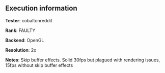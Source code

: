 ## Execution information


**Tester**: cobaltonreddit

**Rank**: FAULTY

**Backend**: OpenGL

**Resolution**: 2x

**Notes**: Skip buffer effects. Solid 30fps but plagued with rendering issues, 15fps without skip buffer effects